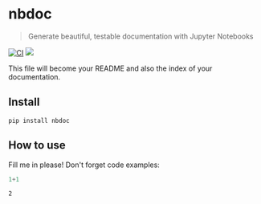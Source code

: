 # nbdoc
> Generate beautiful, testable documentation with Jupyter Notebooks


[![CI](https://github.com/outerbounds/nbdoc/actions/workflows/main.yml/badge.svg)](https://github.com/outerbounds/nbdoc/actions/workflows/main.yml) [![](https://img.shields.io/pypi/v/nbdoc)](https://pypi.org/project/nbdoc/)

This file will become your README and also the index of your documentation.

## Install

`pip install nbdoc`

## How to use

Fill me in please! Don't forget code examples:

```python
1+1
```




    2


